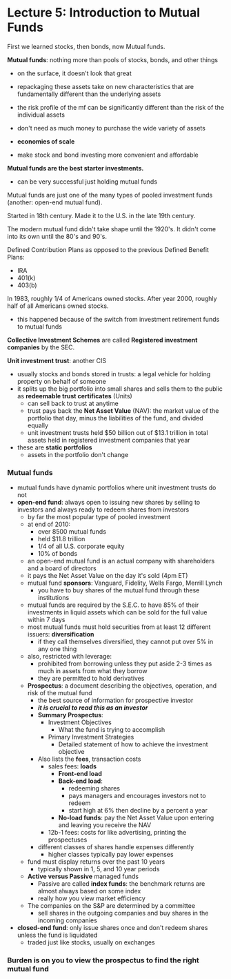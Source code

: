 # Lecture 5: Introduction to Mutual Funds

First we learned stocks, then bonds, now Mutual funds.

**Mutual funds**: nothing more than pools of stocks, bonds, and other things

- on the surface, it doesn't look that great
- repackaging these assets take on new characteristics that are fundamentally different than the underlying assets
- the risk profile of the mf can be significantly different than the risk of the individual assets

- don't need as much money to purchase the wide variety of assets
- **economies of scale**
- make stock and bond investing more convenient and affordable

**Mutual funds are the best starter investments.**

- can be very successful just holding mutual funds

Mutual funds are just one of the many types of pooled investment funds (another: open-end mutual fund).

Started in 18th century. Made it to the U.S. in the late 19th century.

The modern mutual fund didn't take shape until the 1920's. It didn't come into its own until the 80's and 90's.

Defined Contribution Plans as opposed to the previous Defined Benefit Plans:

- IRA
- 401(k)
- 403(b)

In 1983, roughly 1/4 of Americans owned stocks. After year 2000, roughly half of all Americans owned stocks.

- this happened because of the switch from investment retirement funds to mutual funds

**Collective Investment Schemes** are called **Registered investment companies** by the SEC.

**Unit investment trust**: another CIS

- usually stocks and bonds stored in trusts: a legal vehicle for holding property on behalf of someone
- it splits up the big portfolio into small shares and sells them to the public as **redeemable trust certificates** (Units)
  - can sell back to trust at anytime
  - trust pays back the **Net Asset Value** (NAV): the market value of the portfolio that day, minus the liabilities of the fund, and divided equally
  - unit investment trusts held $50 billion out of \$13.1 trillion in total assets held in registered investment companies that year
- these are **static portfolios**
  - assets in the portfolio don't change

### Mutual funds

- mutual funds have dynamic portfolios where unit investment trusts do not
- **open-end fund**: always open to issuing new shares by selling to investors and always ready to redeem shares from investors
  - by far the most popular type of pooled investment
  - at end of 2010:
    - over 8500 mutual funds
    - held \$11.8 trillion
    - 1/4 of all U.S. corporate equity
    - 10% of bonds
  - an open-end mutual fund is an actual company with shareholders and a board of directors
  - it pays the Net Asset Value on the day it's sold (4pm ET)
  - mutual fund **sponsors**: Vanguard, Fidelity, Wells Fargo, Merrill Lynch
    - you have to buy shares of the mutual fund through these institutions
  - mutual funds are required by the S.E.C. to have 85% of their investments in liquid assets which can be sold for the full value within 7 days
  - most mutual funds must hold securities from at least 12 different issuers: **diversification**
    - if they call themselves diversified, they cannot put over 5% in any one thing
  - also, restricted with leverage:
    - prohibited from borrowing unless they put aside 2-3 times as much in assets from what they borrow
    - they are permitted to hold derivatives
  - **Prospectus**: a document describing the objectives, operation, and risk of the mutual fund
    - the best source of information for prospective investor
    - **_it is crucial to read this as an investor_**
    - **Summary Prospectus**:
      - Investment Objectives
        - What the fund is trying to accomplish
      - Primary Investment Strategies
        - Detailed statement of how to achieve the investment objective
    - Also lists the **fees**, transaction costs
      - sales fees: **loads**
        - **Front-end load**
        - **Back-end load**:
          - redeeming shares
          - pays managers and encourages investors not to redeem
          - start high at 6% then decline by a percent a year
        - **No-load funds**: pay the Net Asset Value upon entering and leaving you receive the NAV
      - 12b-1 fees: costs for like advertising, printing the prospectuses
    - different classes of shares handle expenses differently
      - higher classes typically pay lower expenses
  - fund must display returns over the past 10 years
    - typically shown in 1, 5, and 10 year periods
  - **Active versus Passive** managed funds
    - Passive are called **index funds**: the benchmark returns are almost always based on some index
    - really how you view market efficiency
  - The companies on the S&P are determined by a committee
    - sell shares in the outgoing companies and buy shares in the incoming companies
- **closed-end fund**: only issue shares once and don't redeem shares unless the fund is liquidated
  - traded just like stocks, usually on exchanges

### Burden is on you to view the prospectus to find the right mutual fund

